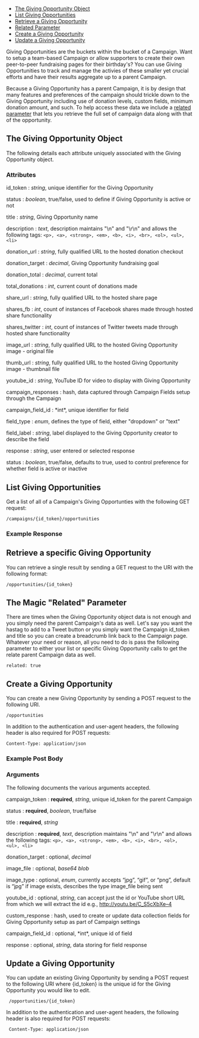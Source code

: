 - [The Giving Opportunity Object](#object)
- [List Giving Opportunities](#list)
- [Retrieve a Giving Opportunity](#retrieve)
- [Related Parameter](#related)
- [Create a Giving Opportunity](#create)
- [Update a Giving Opportunity](#update)

Giving Opportunities are the buckets within the bucket of a Campaign. Want to setup a team-based Campaign or allow supporters to create their own peer-to-peer fundraising pages for their birthday's? You can use Giving Opportunities to track and manage the activies of these smaller yet crucial efforts and have their results aggregate up to a parent Campaign.

Because a Giving Opportunity has a parent Campaign, it is by design that many features and preferences of the campaign should trickle down to the Giving Opportunity including use of donation levels, custom fields, minimum donation amount, and such. To help access these data we include a [related parameter](#related) that lets you retrieve the full set of campaign data along with that of the opportunity.

<a id="object"></a>

The Giving Opportunity Object
-----------------------------

The following details each attribute uniquely associated with the Giving Opportunity object.

### Attributes

id_token
: *string*, unique identifier for the Giving Opportunity

status
: *boolean*, true/false, used to define if Giving Opportunity is active or not

title
: *string*, Giving Opportunity name

description
: *text*, description maintains "\n" and "\r\n" and allows the following tags: `<p>, <a>, <strong>, <em>, <b>, <i>, <br>, <ol>, <ul>, <li>`

donation_url
: *string*, fully qualified URL to the hosted donation checkout

donation_target
: *decimal*, Giving Opportunity fundraising goal

donation_total
: *decimal*, current total

total_donations
: *int*, current count of donations made

share_url
: *string*, fully qualified URL to the hosted share page

shares_fb
: *int*, count of instances of Facebook shares made through hosted share functionality

shares_twitter
: *int*, count of instances of Twitter tweets made through hosted share functionality

image_url
: *string*, fully qualified URL to the hosted Giving Opportunity image - original file

thumb_url
: *string*, fully qualified URL to the hosted Giving Opportunity image - thumbnail file

youtube_id
: *string*, YouTube ID for video to display with Giving Opportunity

campaign_responses
: hash, data captured through Campaign Fields setup through the Campaign

<div class="api-hash" markdown="1">
campaign_field_id
: *int*, unique identifier for field

field_type
: *enum*, defines the type of field, either "dropdown" or "text"

field_label
: *string*, label displayed to the Giving Opportunity creator to describe the field

response
: *string*, user entered or selected response

status
: *boolean*, true/false, defaults to true, used to control preference for whether field is active or inactive
</div>


<a id="list"></a>

List Giving Opportunities
-------------------------

Get a list of all of a Campaign's Giving Opportunties with the following GET request:

	/campaigns/{id_token}/opportunities
	
### Example Response

<script src="https://gist.github.com/mindsondesignlab/ab4449cf29b3d98f75bc.js"></script>

<a id="retrieve"></a>

Retrieve a specific Giving Opportunity
-----------------------------------------

You can retrieve a single result by sending a GET request to the URI with the following format:

	/opportunities/{id_token}

<a id="related"></a>

The Magic "Related" Parameter
-----------------------------------

There are times when the Giving Opportunity object data is not enough and you simply need the parent Campaign's data as well. Let's say you want the hastag to add to a Tweet button or you simply want the Campaign id_token and title so you can create a breadcrumb link back to the Campaign page. Whatever your need or reason, all you need to do is pass the following parameter to either your list or specific Giving Opportunity calls to get the relate parent Campaign data as well.

	related: true

<a id="create"></a>

Create a Giving Opportunity
-----------------------------------

You can create a new Giving Opportunity by sending a POST request to the following URI.

    /opportunities

In addition to the authentication and user-agent headers, the following header is also required for POST requests:

    Content-Type: application/json

### Example Post Body

<script src="https://gist.github.com/mindsondesignlab/75b0e9992816ad1a8355.js"></script>

### Arguments

The following documents the various arguments accepted.

campaign_token
: **required**, *string*, unique id_token for the parent Campaign

status
: **required**, *boolean*, true/false

title
: **required**, *string*

description
: **required**, *text*, description maintains "\n" and "\r\n" and allows the following tags: `<p>, <a>, <strong>, <em>, <b>, <i>, <br>, <ol>, <ul>, <li>`

donation_target
: optional, *decimal*

image_file
: optional, *base64 blob*

image_type
: optional, *enum*, currently accepts “jpg”, “gif”, or “png”, default is “jpg” if image exists, describes the type image_file being sent

youtube_id
: optional, *string*, can accept just the id or YouTube short URL from which we will extract the id e.g.,  http://youtu.be/C_S5cXbXe–4

custom_response
: hash, used to create or update data collection fields for Giving Opportunity setup as part of Campaign settings

<div class="api-hash" markdown="1">
campaign_field_id
: optional, *int*, unique id of field 

response
: optional, *string*, data storing for field response
</div>

<a id="update"></a>

Update a Giving Opportunity
-----------------------------------

You can update an existing Giving Opportunity by sending a POST request to the following URI where {id_token} is the unique id for the Giving Opportunity you would like to edit.

     /opportunities/{id_token}

In addition to the authentication and user-agent headers, the following header is also required for POST requests:

     Content-Type: application/json